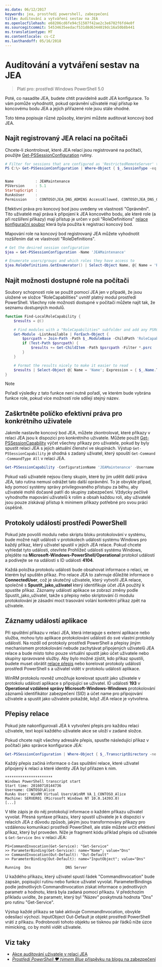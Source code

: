 ```yaml
---
ms.date: 06/12/2017
keywords: jea, prostředí powershell, zabezpečení
title: Auditování a vytváření sestav na JEA
ms.openlocfilehash: e68206cd6fe94c51507f42ae2c3e6702f6fd4e0f
ms.sourcegitcommit: 54534635eedacf531d8d6344019dc16a50b8b441
ms.translationtype: MT
ms.contentlocale: cs-CZ
ms.lasthandoff: 05/16/2018
---
```

# <a name="auditing-and-reporting-on-jea"></a>Auditování a vytváření sestav na JEA

> Platí pro: prostředí Windows PowerShell 5.0

Poté, co nasadíte JEA, budete chtít pravidelně audit JEA konfigurace.
To vám pomůže vyhodnotit, pokud oprávnění uživatelé mají přístup ke koncovému bodu JEA a jejich přiřazené role jsou stále vhodné.

Toto téma popisuje různé způsoby, kterými můžete auditovat koncový bod JEA.

## <a name="find-registered-jea-sessions-on-a-machine"></a>Najít registrovaný JEA relací na počítači

Chcete-li zkontrolovat, které JEA relací jsou registrované na počítači, použijte [Get-PSSessionConfiguration](https://msdn.microsoft.com/powershell/reference/5.1/microsoft.powershell.core/get-pssessionconfiguration) rutiny.

```powershell
# Filter for sessions that are configured as 'RestrictedRemoteServer' to find JEA-like session configurations
PS C:\> Get-PSSessionConfiguration | Where-Object { $_.SessionType -eq 'RestrictedRemoteServer' }


Name          : JEAMaintenance
PSVersion     : 5.1
StartupScript :
RunAsUser     :
Permission    : CONTOSO\JEA_DNS_ADMINS AccessAllowed, CONTOSO\JEA_DNS_OPERATORS AccessAllowed, CONTOSO\JEA_DNS_AUDITORS AccessAllowed
```

Efektivní práva pro koncový bod jsou uvedeny ve vlastnosti "Oprávnění".
Tito uživatelé mají práva k připojení k JEA koncového bodu, ale které role (a při rozšíření příkazy) mají přístup je určen v poli "RoleDefinitions" [relace konfigurační soubor](session-configurations.md) která byla použita k registraci koncový bod.

Mapování role na koncový bod registrovaný JEA můžete vyhodnotit rozšířením dat ve vlastnosti "RoleDefinitions".

```powershell
# Get the desired session configuration
$jea = Get-PSSessionConfiguration -Name 'JEAMaintenance'

# Enumerate users/groups and which roles they have access to
$jea.RoleDefinitions.GetEnumerator() | Select-Object Name, @{ Name = 'Role Capabilities'; Expression = { $_.Value.RoleCapabilities } }
```

## <a name="find-available-role-capabilities-on-the-machine"></a>Najít možnosti dostupné role na počítači

Soubory schopnosti role se použít pomocí JEA jen v případě, že jsou uložené ve složce "RoleCapabilities" uvnitř platný modul prostředí PowerShell.
Všechny role možnosti dostupné v počítači můžete najít tak, že seznamu dostupných modulů.

```powershell
function Find-LocalRoleCapability {
    $results = @()

    # Find modules with a "RoleCapabilities" subfolder and add any PSRC files to the result set
    Get-Module -ListAvailable | ForEach-Object {
        $psrcpath = Join-Path -Path $_.ModuleBase -ChildPath 'RoleCapabilities'
        if (Test-Path $psrcpath) {
            $results += Get-ChildItem -Path $psrcpath -Filter *.psrc
        }
    }

    # Format the results nicely to make it easier to read
    $results | Select-Object @{ Name = 'Name'; Expression = { $_.Name.TrimEnd('.psrc') }}, @{ Name = 'Path'; Expression = { $_.FullName }} | Sort-Object Name
}
```

> [!NOTE]
> Pořadí výsledky z tato funkce není nutně pořadí, ve kterém bude vybrána funkce role, pokud více možností role sdílejí stejný název.

## <a name="check-effective-rights-for-a-specific-user"></a>Zaškrtněte políčko efektivní práva pro konkrétního uživatele

Jakmile nastavíte koncový bod JEA, můžete zkontrolovat, které příkazy v relaci JEA jsou k dispozici pro konkrétního uživatele.
Můžete použít [Get-PSSessionCapability](https://msdn.microsoft.com/powershell/reference/5.1/microsoft.powershell.core/Get-PSSessionCapability) výčet všechny příkazy pro uživatele, pokud by byly spustit relaci JEA s jejich aktuální členství ve skupinách.
Výstup `Get-PSSessionCapability` je shodná s zadaný uživatel, který spouští `Get-Command -CommandType All` v relaci JEA.

```powershell
Get-PSSessionCapability -ConfigurationName 'JEAMaintenance' -Username 'CONTOSO\Alice'
```

Pokud vaši uživatelé nejsou členy skupin, které by jim udělit další práva JEA, tato rutina nemusí odrážet tato další oprávnění.
To je obvykle případ, kdy pomocí systémy správy privilegovaného přístupu za běhu, aby uživatelé mohli dočasně patří do skupiny zabezpečení.
Vždycky pečlivě vyhodnoťte mapování uživatelů k rolím a obsah každou roli, aby uživatelé jsou pouze získávají přístup k minimem příkazy potřebné pro svou práci úspěšně.

## <a name="powershell-event-logs"></a>Protokoly událostí prostředí PowerShell

Pokud jste povolili modulu nebo skriptu bloku protokolování v systému, bude možné najít události v protokolech událostí systému Windows pro každý příkaz, který uživatel spustil v jejich JEA relace.
Pokud chcete vyhledat tyto události, otevřete Prohlížeč událostí systému Windows, přejděte na **Microsoft-Windows-PowerShell/Operational** protokol událostí a podívejte se na události s ID události **4104**.

Každá položka protokolu událostí bude obsahovat informace o relaci, ve kterém byl spuštěn příkaz.
Pro relace JEA to zahrnuje důležité informace o **ConnectedUser**, což je skutečný uživatele, který vytvořil JEA relace, společně s **Spustit_jako_uživatel** který identifikuje účet JEA použitý k spustíte příkaz.
Záznamy událostí aplikace se zobrazí změny podle Spustit_jako_uživatel, takže s přepisy nebo skriptování či modulu protokolování je zásadní moct trasování volání konkrétní příkaz zpět na uživatele.

## <a name="application-event-logs"></a>Záznamy událostí aplikace

Při spuštění příkazu v relaci JEA, která interaguje s externí aplikace nebo služba, mohou tyto aplikace protokolování událostí do své vlastní protokoly událostí.
Na rozdíl od protokoly prostředí PowerShell a přepisy jiným mechanismem protokolování nebude zachytávat připojených uživatelů JEA relace a bude místo toho pouze virtuální spustit jako účet uživatele nebo skupiny spravované služby.
Aby bylo možné zjistit, kdo příkaz spustili, budete muset obrátit [relace přepis](#session-transcripts) nebo korelovat protokoly událostí prostředí PowerShell s a uživatel vidět v protokolu událostí aplikace.

WinRM protokolu rovněž umožňuje korelovat spustit jako uživatele v protokolu událostí aplikace s připojující se uživatel.
ID události **193** v **Operational vzdálené správy Microsoft-Windows-Windows** protokolování záznamů identifikátor zabezpečení (SID) a účet name pro připojování uživatele a spustit jako uživatele pokaždé, když JEA relace je vytvořena.

## <a name="session-transcripts"></a>Přepisy relace

Pokud jste nakonfigurovali JEA k vytvoření přepis pro každou relaci uživatele, text kopii každého uživatele akce se uloží v zadané složce.

Pokud chcete najít všechny adresáře přepis, spusťte následující příkaz v počítači jako správce konfigurace JEA:

```powershell
Get-PSSessionConfiguration | Where-Object { $_.TranscriptDirectory -ne $null } | Format-Table Name, TranscriptDirectory
```

Každý přepis začíná informace o čas spuštění relace, které uživatel připojený k relaci a které identity JEA byl přiřazen k nim.

```
**********************
Windows PowerShell transcript start
Start time: 20160710144736
Username: CONTOSO\Alice
RunAs User: WinRM Virtual Users\WinRM VA_1_CONTOSO_Alice
Machine: SERVER01 (Microsoft Windows NT 10.0.14393.0)
[...]
```

V těle zápis je do něj protokolují informace o každém příkazu uživatel vyvolat.
Přesná syntaxe příkazu, který spustil uživatele je k dispozici v relacích JEA z důvodu způsob, jakým jsou transformovány příkazy pro vzdálenou komunikaci prostředí PowerShell, ale stále můžete určit efektivní příkaz, který byl proveden.
Níže je fragment kódu příklad přepis od uživatele s `Get-Service Dns` v relaci JEA:

```
PS>CommandInvocation(Get-Service): "Get-Service"
>> ParameterBinding(Get-Service): name="Name"; value="Dns"
>> CommandInvocation(Out-Default): "Out-Default"
>> ParameterBinding(Out-Default): name="InputObject"; value="Dns"

Running  Dns                DNS Server
```

U každého příkazu, který uživatel spustí řádek "CommandInvocation" bude zapsán, popisující rutinu nebo funkce uživatel vyvolat.
ParameterBindings podle jednotlivých CommandInvocation získat informace o jednotlivých parametr a hodnotu, která byla zadaná pomocí příkazu.
V předchozím příkladu uvidíte, že parametr, který byl "Název" poskytnutá hodnota "Dns" pro rutinu "Get-Service".

Výstup každé příkazu se také aktivuje CommandInvocation, obvykle odesílací výchozí.
InputObject Out-Default je objekt prostředí PowerShell vrátí z příkazu.
Podrobnosti tohoto objektu se tisknou pár řádků níže úzce mimicking, co by mohli vidět uživatele.

## <a name="see-also"></a>Viz taky

- [Akce auditování uživatele v relaci JEA](audit-and-report.md)
- [*Prostředí PowerShell ♥ týmem Blue* příspěvku na blogu na zabezpečení](https://blogs.msdn.microsoft.com/powershell/2015/06/09/powershell-the-blue-team/)